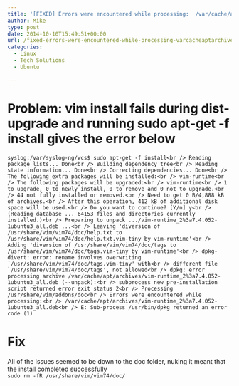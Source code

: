 ```yaml
---
title: '[FIXED] Errors were encountered while processing:  /var/cache/apt/archives/vim-runtime_2%3a7.4.052-1ubuntu3_all.deb'
author: Mike
type: post
date: 2014-10-10T15:49:51+00:00
url: /fixed-errors-were-encountered-while-processing-varcacheaptarchivesvim-runtime_2:7-4-052-1ubuntu3_all-deb/
categories:
  - Linux
  - Tech Solutions
  - Ubuntu

---
```

# Problem: vim install fails during dist-upgrade and running sudo apt-get -f install gives the error below  
``syslog:/var/syslog-ng/wcs$ sudo apt-get -f install<br />
Reading package lists... Done<br />
Building dependency tree<br />
Reading state information... Done<br />
Correcting dependencies... Done<br />
The following extra packages will be installed:<br />
vim-runtime<br />
The following packages will be upgraded:<br />
vim-runtime<br />
1 to upgrade, 0 to newly install, 0 to remove and 0 not to upgrade.<br />
44 not fully installed or removed.<br />
Need to get 0 B/4,888 kB of archives.<br />
After this operation, 412 kB of additional disk space will be used.<br />
Do you want to continue? [Y/n] y<br />
(Reading database ... 64153 files and directories currently installed.)<br />
Preparing to unpack .../vim-runtime_2%3a7.4.052-1ubuntu3_all.deb ...<br />
Leaving 'diversion of /usr/share/vim/vim74/doc/help.txt to /usr/share/vim/vim74/doc/help.txt.vim-tiny by vim-runtime'<br />
Adding 'diversion of /usr/share/vim/vim74/doc/tags to /usr/share/vim/vim74/doc/tags.vim-tiny by vim-runtime'<br />
dpkg-divert: error: rename involves overwriting `/usr/share/vim/vim74/doc/tags.vim-tiny' with<br />
different file `/usr/share/vim/vim74/doc/tags', not allowed<br />
dpkg: error processing archive /var/cache/apt/archives/vim-runtime_2%3a7.4.052-1ubuntu3_all.deb (--unpack):<br />
subprocess new pre-installation script returned error exit status 2<br />
Processing /usr/share/vim/addons/doc<br />
Errors were encountered while processing:<br />
/var/cache/apt/archives/vim-runtime_2%3a7.4.052-1ubuntu3_all.deb<br />
E: Sub-process /usr/bin/dpkg returned an error code (1)``

# Fix

All of the issues seemed to be down to the doc folder, nuking it meant that the install completed successfully  
`sudo rm -fR /usr/share/vim/vim74/doc/`